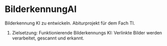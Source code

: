 # BilderkennungAI
Bilderkennung KI zu entwickeln. Abiturprojekt für dem Fach TI. 
1. Zielsetzung: Funktionierende Bilderkennungs KI: Verlinkte Bilder werden verarbeitet, gescannt und erkannt.
